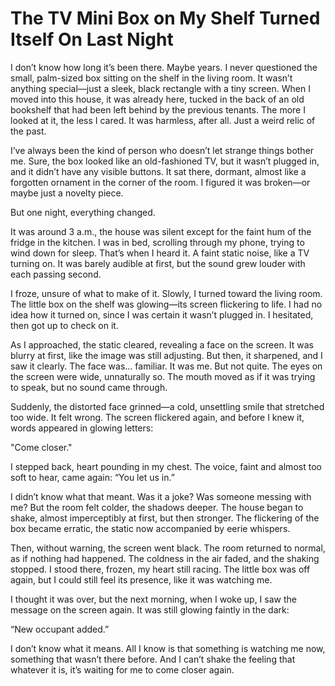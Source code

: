 # The TV Mini Box on My Shelf Turned Itself On Last Night
I don’t know how long it’s been there. Maybe years. I never questioned the small, palm-sized box sitting on the shelf in the living room. It wasn’t anything special—just a sleek, black rectangle with a tiny screen. When I moved into this house, it was already here, tucked in the back of an old bookshelf that had been left behind by the previous tenants. The more I looked at it, the less I cared. It was harmless, after all. Just a weird relic of the past.

I’ve always been the kind of person who doesn’t let strange things bother me. Sure, the box looked like an old-fashioned TV, but it wasn’t plugged in, and it didn’t have any visible buttons. It sat there, dormant, almost like a forgotten ornament in the corner of the room. I figured it was broken—or maybe just a novelty piece.

But one night, everything changed.

It was around 3 a.m., the house was silent except for the faint hum of the fridge in the kitchen. I was in bed, scrolling through my phone, trying to wind down for sleep. That’s when I heard it. A faint static noise, like a TV turning on. It was barely audible at first, but the sound grew louder with each passing second.

I froze, unsure of what to make of it. Slowly, I turned toward the living room. The little box on the shelf was glowing—its screen flickering to life. I had no idea how it turned on, since I was certain it wasn’t plugged in. I hesitated, then got up to check on it.

As I approached, the static cleared, revealing a face on the screen. It was blurry at first, like the image was still adjusting. But then, it sharpened, and I saw it clearly. The face was… familiar. It was me. But not quite. The eyes on the screen were wide, unnaturally so. The mouth moved as if it was trying to speak, but no sound came through.

Suddenly, the distorted face grinned—a cold, unsettling smile that stretched too wide. It felt wrong. The screen flickered again, and before I knew it, words appeared in glowing letters:

"Come closer."

I stepped back, heart pounding in my chest. The voice, faint and almost too soft to hear, came again:
“You let us in.”

I didn’t know what that meant. Was it a joke? Was someone messing with me? But the room felt colder, the shadows deeper. The house began to shake, almost imperceptibly at first, but then stronger. The flickering of the box became erratic, the static now accompanied by eerie whispers.

Then, without warning, the screen went black. The room returned to normal, as if nothing had happened. The coldness in the air faded, and the shaking stopped. I stood there, frozen, my heart still racing. The little box was off again, but I could still feel its presence, like it was watching me.

I thought it was over, but the next morning, when I woke up, I saw the message on the screen again. It was still glowing faintly in the dark:

“New occupant added.”

I don’t know what it means. All I know is that something is watching me now, something that wasn’t there before. And I can’t shake the feeling that whatever it is, it’s waiting for me to come closer again.